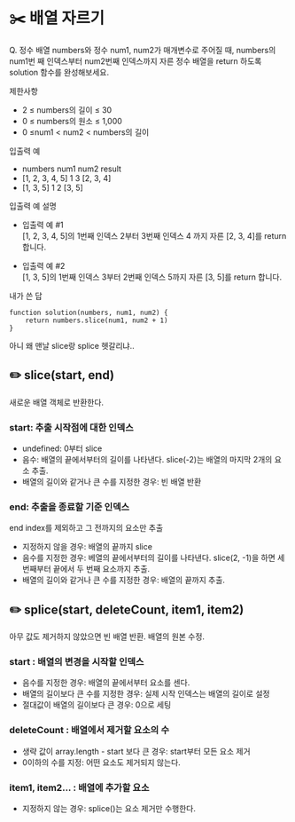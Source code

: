 # ✂️ 배열 자르기
Q. 정수 배열 numbers와 정수 num1, num2가 매개변수로 주어질 때, numbers의 num1번 째 인덱스부터 num2번째 인덱스까지 자른 정수 배열을 return 하도록 solution 함수를 완성해보세요.

제한사항
- 2 ≤ numbers의 길이 ≤ 30
- 0 ≤ numbers의 원소 ≤ 1,000
- 0 ≤num1 < num2 < numbers의 길이

입출력 예
- numbers	num1	num2	result
- [1, 2, 3, 4, 5]	1	3	[2, 3, 4]
- [1, 3, 5]	1	2	[3, 5]

입출력 예 설명
- 입출력 예 #1 <br>
[1, 2, 3, 4, 5]의 1번째 인덱스 2부터 3번째 인덱스 4 까지 자른 [2, 3, 4]를 return 합니다.

- 입출력 예 #2 <br>
[1, 3, 5]의 1번째 인덱스 3부터 2번째 인덱스 5까지 자른 [3, 5]를 return 합니다.

내가 쓴 답
```
function solution(numbers, num1, num2) {
    return numbers.slice(num1, num2 + 1)
}
```
아니 왜 맨날 slice랑 splice 헷갈리냐..

## ✏️ slice(start, end)
새로운 배열 객체로 반환한다.

### start: 추출 시작점에 대한 인덱스
- undefined: 0부터 slice
- 음수: 배열의 끝에서부터의 길이를 나타낸다. slice(-2)는 배열의 마지막 2개의 요소 추출.
- 배열의 길이와 같거나 큰 수를 지정한 경우: 빈 배열 반환

### end: 추출을 종료할 기준 인덱스
end index를 제외하고 그 전까지의 요소만 추출

- 지정하지 않을 경우: 배열의 끝까지 slice
- 음수를 지정한 경우: 베열의 끝에서부터의 길이를 나타낸다. slice(2, -1)을 하면 세 번째부터 끝에서 두 번째 요소까지 추출.
- 배열의 길이와 같거나 큰 수를 지정한 경우: 배열의 끝까지 추출.
  
## ✏️ splice(start, deleteCount, item1, item2)
아무 값도 제거하지 않았으면 빈 배열 반환. 배열의 원본 수정.

### start : 배열의 변경을 시작할 인덱스
- 음수를 지정한 경우: 배열의 끝에서부터 요소를 센다.
- 배열의 길이보다 큰 수를 지정한 경우: 실제 시작 인덱스는 배열의 길이로 설정
- 절대값이 배열의 길이보다 큰 경우: 0으로 세팅

### deleteCount : 배열에서 제거할 요소의 수
- 생략 값이 array.length - start 보다 큰 경우: start부터 모든 요소 제거
- 0이하의 수를 지정: 어떤 요소도 제거되지 않는다.

### item1, item2... : 배열에 추가할 요소
- 지정하지 않는 경우: splice()는 요소 제거만 수행한다. 


